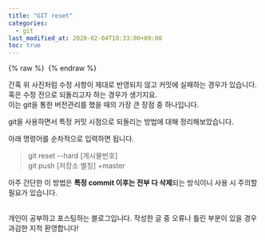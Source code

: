 ```yaml
---
title: "GIT reset"
categories: 
  - git
last_modified_at: 2020-02-04T18:33:00+09:00
toc: true
---
```


{% raw %} <img src="https://ohjinjin.github.io/assets/images/20200118reset/capture1.JPG" alt=""> {% endraw %}

간혹 위 사진처럼 수정 사항이 제대로 반영되지 않고 커밋에 실패하는 경우가 있습니다. 혹은 수정 전으로 되돌리고자 하는 경우가 생기지요.<br/>
이는 git을 통한 버전관리를 했을 때의 가장 큰 장점 중 하나입니다.<br/>

git을 사용하면서 특정 커밋 시점으로 되돌리는 방법에 대해 정리해보았습니다.<br/>

아래 명령어를 순차적으로 입력하면 됩니다.<br/>

>git reset --hard [게시물번호]<br/>
>git push [저장소 별칭] +master<br/>

아주 간단한 이 방법은 **특정 commit 이후는 전부 다 삭제**되는 방식이니 사용 시 주의할 필요가 있습니다.<br/><br/>

개인이 공부하고 포스팅하는 블로그입니다. 작성한 글 중 오류나 틀린 부분이 있을 경우 과감한 지적 환영합니다!<br/><br/>
